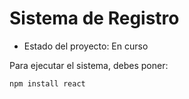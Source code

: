 <h1>Sistema de Registro</h1>

- Estado del proyecto: En curso

Para ejecutar el sistema, debes poner:

  ``` npm install react ```
